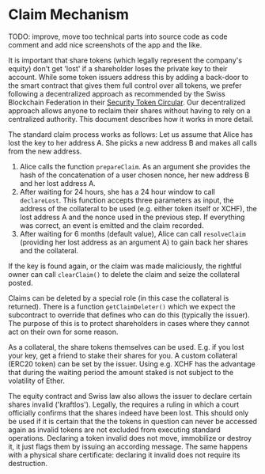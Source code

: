 # Claim Mechanism

TODO: improve, move too technical parts into source code as code comment and add nice screenshots of the app and the like.

It is important that share tokens (which legally represent the company's equity) don't get 'lost' if a shareholder loses the private key to their account. While some token issuers address this by adding a back-door to the smart contract that gives them full control over all tokens, we prefer following a decentralized approach as recommended by the Swiss Blockchain Federation in their [Security Token Circular](http://blockchainfederation.ch/wp-content/uploads/2019/12/SBF-Circular-2019-01-Tokenized-Equity-4.pdf). Our decentralized approach allows anyone to reclaim their shares without having to rely on a centralized authority. This document describes how it works in more detail.

The standard claim process works as follows: Let us assume that Alice has lost the key to her address A. She picks a new address B and makes all calls from the new address.

1. Alice calls the function `prepareClaim`. As an argument she provides the hash of the concatenation of a user chosen nonce, her new address B and her lost address A.
2. After waiting for 24 hours, she has a 24 hour window to call `declareLost`. This function accepts three parameters as input, the address of the collateral to be used (e.g. either token itself or XCHF), the lost address A and the nonce used in the previous step. If everything was correct, an event is emitted and the claim recorded.
3. After waiting for 6 months (default value), Alice can call `resolveClaim` (providing her lost address as an argument A) to gain back her shares and the collateral.

If the key is found again, or the claim was made maliciously, the rightful owner can call `clearClaim()` to delete the claim and seize the collateral posted.

Claims can be deleted by a special role (in this case the collateral is returned). There is a function `getClaimDeleter()` which we expect the subcontract to override that defines who can do this (typically the issuer). The purpose of this is to protect shareholders in cases where they cannot act on their own for some reason.

As a collateral, the share tokens themselves can be used. E.g. if you lost your key, get a friend to stake their shares for you. A custom collateral (ERC20 token) can be set by the issuer. Using e.g. XCHF has the advantage that during the waiting period the amount staked is not subject to the volatility of Ether.

The equity contract and Swiss law also allows the issuer to declare certain shares invalid ('kraftlos'). Legally, the requires a ruling in which a court officially confirms that the shares indeed have been lost. This should only be used if it is certain that the the tokens in question can never be accessed again as invalid tokens are not excluded from executing standard operations. Declaring a token invalid does not move, immobilize or destroy it, it just flags them by issuing an according message. The same happens with a physical share certificate: declaring it invalid does not require its destruction. 